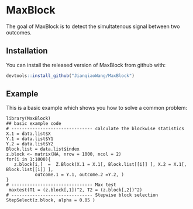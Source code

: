 
# MaxBlock

<!-- badges: start -->
<!-- badges: end -->

The goal of MaxBlock is to detect the simultatenous signal between two outcomes.

## Installation

You can install the released version of MaxBlock from github with:

``` r
devtools::install_github("JianqiaoWang/MaxBlock")
```

## Example

This is a basic example which shows you how to solve a common problem:


```{r example}
library(MaxBlock)
## basic example code
# ------------------------------- calculate the blockwise statistics
X.1 = data.list$X
Y.1 = data.list$Y1
Y.2 = data.list$Y2
Block.list = data.list$index
z.block <- matrix(NA, nrow = 1000, ncol = 2)
for(i in 1:1000){
   z.block[i,]  =  Z.Block(X.1 = X.1[, Block.list[[i]] ], X.2 = X.1[, Block.list[[i]] ],
           outcome.1 = Y.1, outcome.2 =Y.2, )
}
# ------------------------------- Max test 
 maxtest(T1 = (z.block[,1])^2, T2 = (z.block[,2])^2)
# ------------------------------- Stepwise block selection 
StepSelect(z.block, alpha = 0.05 )
```



